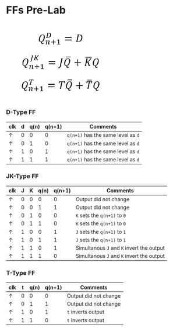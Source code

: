 # FFs Pre-Lab

<img src="ffs_eqs.png" width="300" alt="ffs_eqs.png"/>
<br>


### D-Type FF
| clk | d | q(n) | q(n+1) | Comments |
| ----------- | ----------- | ----------- | ----------- | ----------- |
| ↑ | 0 | 0 | 0 | `q(n+1)` has the same level as `d` |
| ↑ | 0 | 1 | 0 | `q(n+1)` has the same level as `d` |
| ↑ | 1 | 0 | 1 | `q(n+1)` has the same level as `d` |
| ↑ | 1 | 1 | 1 | `q(n+1)` has the same level as `d` |

### JK-Type FF
| clk | J | K | q(n) | q(n+1) | Comments |
| ----------- | ----------- | ----------- | ----------- | ----------- | ----------- |
| ↑ | 0 | 0 | 0 | 0 | Output did not change |
| ↑ | 0 | 0 | 1 | 1 | Output did not change |
| ↑ | 0 | 1 | 0 | 0 | `K` sets the `q(n+1)` to `0` |
| ↑ | 0 | 1 | 1 | 0 | `K` sets the `q(n+1)` to `0` |
| ↑ | 1 | 0 | 0 | 1 | `J` sets the `q(n+1)` to `1` |
| ↑ | 1 | 0 | 1 | 1 | `J` sets the `q(n+1)` to `1` |
| ↑ | 1 | 1 | 0 | 1 | Simultanous `J` and `K` invert the output |
| ↑ | 1 | 1 | 1 | 0 | Simultanous `J` and `K` invert the output |

### T-Type FF

| clk | t | q(n) | q(n+1) | Comments |
| ----------- | ----------- | ----------- | ----------- | ----------- |
| ↑ | 0 | 0 | 0 | Output did not change |
| ↑ | 0 | 1 | 1 | Output did not change |
| ↑ | 1 | 0 | 1 | `t` inverts output |
| ↑ | 1 | 1 | 0 | `t` inverts output |